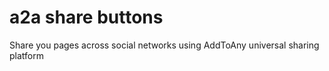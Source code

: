 # a2a share buttons

Share you pages across social networks using AddToAny universal sharing platform
